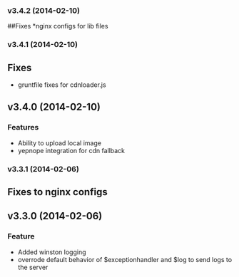 <a name="v3.4.2"></a>
### v3.4.2 (2014-02-10)
##Fixes
*nginx configs for lib files

<a name="v3.4.1"></a>
### v3.4.1 (2014-02-10)
## Fixes
* gruntfile fixes for cdnloader.js
<a name="v3.4.0"></a>
## v3.4.0 (2014-02-10)
### Features
* Ability to upload local image
* yepnope integration for cdn fallback

<a name="v3.3.1"></a>
### v3.3.1 (2014-02-06)
## Fixes to nginx configs
<a name="v3.3.0"></a>
## v3.3.0 (2014-02-06)
### Feature
* Added winston logging
* overrode default behavior of $exceptionhandler and $log to send logs to the server

